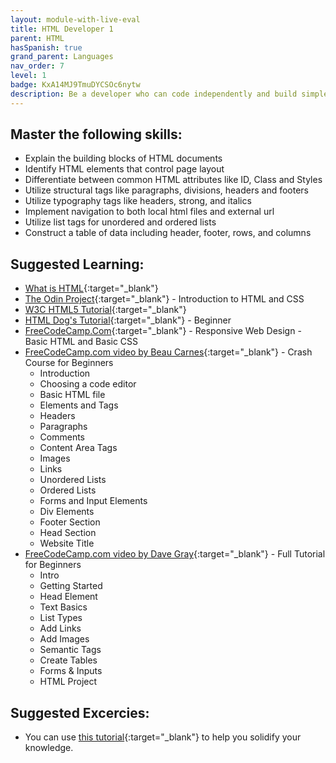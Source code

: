 ```yaml
---
layout: module-with-live-eval
title: HTML Developer 1
parent: HTML
hasSpanish: true
grand_parent: Languages
nav_order: 7
level: 1
badge: KxA14MJ9TmuDYCSOc6nytw
description: Be a developer who can code independently and build simple and well-structured websites.
---
```


## Master the following skills:

- Explain the building blocks of HTML documents
- Identify HTML elements that control page layout
- Differentiate between common HTML attributes like ID, Class and Styles
- Utilize structural tags like paragraphs, divisions, headers and footers
- Utilize typography tags like headers, strong, and italics
- Implement navigation to both local html files and external url
- Utilize list tags for unordered and ordered lists
- Construct a table of data including header, footer, rows, and columns

## Suggested Learning:

- [What is HTML](https://www.colorcode.io/course/html-basics){:target="\_blank"}
- [The Odin Project](https://www.theodinproject.com/paths/foundations/courses/foundations/lessons/introduction-to-html-and-css){:target="\_blank"} - Introduction to HTML and CSS
- [W3C HTML5 Tutorial](http://www.w3schools.com/html/){:target="\_blank"}
- [HTML Dog's Tutorial](https://www.htmldog.com/guides/html/beginner/){:target="\_blank"} - Beginner
- [FreeCodeCamp.Com](https://www.freecodecamp.org/learn/responsive-web-design/basic-html-and-html5/){:target="\_blank"} - Responsive Web Design - Basic HTML and Basic CSS
- [FreeCodeCamp.com video by Beau Carnes](https://youtu.be/916GWv2Qs08){:target="\_blank"} - Crash Course for Beginners
  - Introduction
  - Choosing a code editor
  - Basic HTML file
  - Elements and Tags
  - Headers
  - Paragraphs
  - Comments
  - Content Area Tags
  - Images
  - Links
  - Unordered Lists
  - Ordered Lists
  - Forms and Input Elements
  - Div Elements
  - Footer Section
  - Head Section
  - Website Title
- [FreeCodeCamp.com video by Dave Gray](https://youtu.be/kUMe1FH4CHE){:target="\_blank"} - Full Tutorial for Beginners
  - Intro
  - Getting Started
  - Head Element
  - Text Basics
  - List Types
  - Add Links
  - Add Images
  - Semantic Tags
  - Create Tables
  - Forms & Inputs
  - HTML Project

## Suggested Excercies:

- You can use [this tutorial](https://youtu.be/PlxWf493en4){:target="\_blank"} to help you solidify your knowledge.
